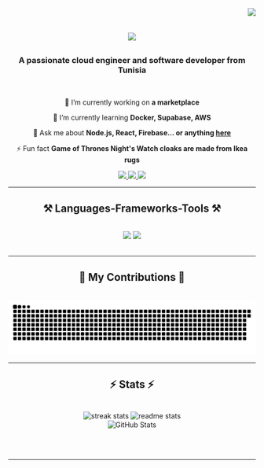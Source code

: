 <img align="right" src="https://visitor-badge.laobi.icu/badge?page_id=salesp07.salesp07" />

<h1 align="center">
    <img src="https://readme-typing-svg.herokuapp.com/?font=Righteous&size=35&center=true&vCenter=true&color=DF0707&width=500&height=70&duration=4000&lines=Hi+There!+%F0%9F%91%8B;+I'm+Haroun+Jlassi!" />
</h1>

<h3 align="center">A passionate cloud engineer and software developer from Tunisia</h3>

<br/>

<div align="center">
 
 🔭 I’m currently working on **a marketplace**
 
 🌱 I’m currently learning **Docker, Supabase, AWS**

💬 Ask me about **Node.js, React, Firebase... or anything [here](https://github.com/Harounjlassi/Harounjlassi/issues)**

⚡ Fun fact **Game of Thrones Night's Watch cloaks are made from Ikea rugs**

</div>

<div align="center"> 
  <a href="mailto:pedro.sales.harounjlassi11@gmail.com">
    <img src="https://img.shields.io/badge/Gmail-333333?style=for-the-badge&logo=gmail&logoColor=red" />
  </a>
  <a href="https://www.linkedin.com/in/haroun-jlassi-037a66241" target="_blank">
    <img src="https://img.shields.io/badge/LinkedIn-0077B5?style=for-the-badge&logo=linkedin&logoColor=white" />
  </a>
  <a href="https://haroun-one.vercel.app" target="_blank">
    <img src="https://img.shields.io/badge/Portfolio-FF5722?style=for-the-badge&logo=todoist&logoColor=white" />
  </a>
</div>

<hr/>

<h2 align="center">⚒️ Languages-Frameworks-Tools ⚒️</h2>
<br/>
<div align="center">
    <img src="https://skillicons.dev/icons?i=react,bootstrap,mui,html,css,vscode,github,figma,tailwind,git,r" />
    <img src="https://skillicons.dev/icons?i=nodejs,python,javascript,typescript,express,firebase,mongodb,c,java,nextjs,mysql,flask" />
</div>

<br/>
<hr/>

<div align="center">
  <h2>🐍 My Contributions 🐍</h2>
  <br>
  <img alt="snake eating my contributions" src="https://raw.githubusercontent.com/Harounjlassi/Harounjlassi/output/snake.svg" />
</div>

<hr/>

<h2 align="center">⚡ Stats ⚡</h2>
<br>
<div align=center>
  <img width=390 src="https://github-readme-streak-stats-salesp07.vercel.app/?user=Harounjlassi&count_private=true&theme=react&border_radius=10" alt="streak stats"/>
  <img width=390 src="https://github-readme-stats-salesp07.vercel.app/api?username=Harounjlassi&count_private=true&show_icons=true&theme=react&rank_icon=github&border_radius=10" alt="readme stats" />
  <br/>
<img width="325" align="center" src="https://github-readme-stats-salesp07.vercel.app/api?username=Harounjlassi&count_private=true&show_icons=true&title_color=df0707&text_color=ffffff&icon_color=df0707&bg_color=000000&rank_icon=github&border_radius=10" alt="GitHub Stats" />



</div>

<br/><br/>

<hr/>

<br/>

